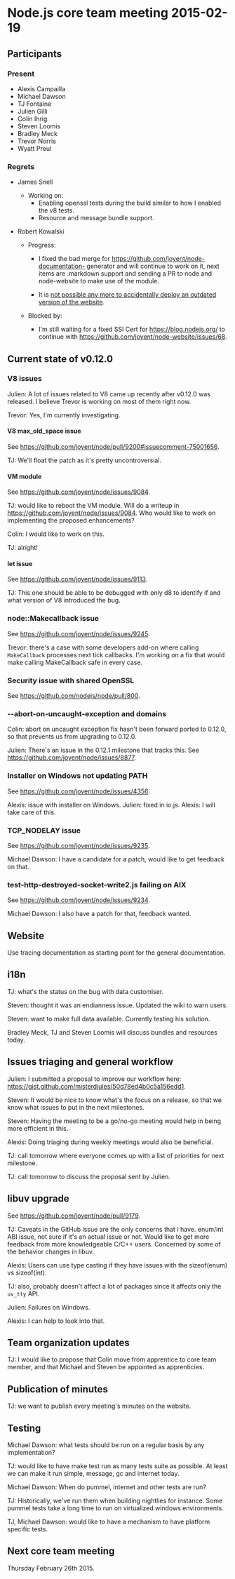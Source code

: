 # Node.js core team meeting 2015-02-19

## Participants

### Present

* Alexis Campailla
* Michael Dawson
* TJ Fontaine
* Julien Gilli
* Colin Ihrig
* Steven Loomis
* Bradley Meck
* Trevor Norris
* Wyatt Preul

### Regrets
* James Snell
  * Working on:
    * Enabling openssl tests during the build similar to how I enabled the v8 tests.
    * Resource and message bundle support.

* Robert Kowalski
  * Progress:
    * I fixed the bad merge for https://github.com/joyent/node-documentation-
    generator and will continue to work on it, next items are .markdown
    support and sending a PR to node and node-website to make use of the
    module.

    * It is [not possible any more to accidentally deploy an outdated version of
    the website](https://github.com/joyent/node-website/commit/dc1ab6f2037a9005d7fc44e73001bf9067e25d5b).

  * Blocked by:
    * I'm still waiting for a fixed SSl Cert for https://blog.nodejs.org/ to
    continue with https://github.com/joyent/node-website/issues/68.

## Current state of v0.12.0

### V8 issues

Julien: A lot of issues related to V8 came up recently after v0.12.0 was
released. I believe Trevor is working on most of them right now.

Trevor: Yes, I'm currently investigating.

#### V8 max_old_space issue

See https://github.com/joyent/node/pull/9200#issuecomment-75001656.

TJ: We'll float the patch as it's pretty uncontroversial.

#### VM module

See https://github.com/joyent/node/issues/9084.

TJ: would like to reboot the VM module. Will do a writeup in
https://github.com/joyent/node/issues/9084. Who would like to work on
implementing the proposed enhancements?

Colin: I would like to work on this.

TJ: alright!

#### let issue

See https://github.com/joyent/node/issues/9113.

TJ: This one should be able to be debugged with only d8 to identify if and
what version of V8 introduced the bug.

### node::Makecallback issue

See https://github.com/joyent/node/issues/9245.

Trevor: there's a case with some developers add-on where calling
`MakeCallback` processes next tick callbacks. I'm working on a fix that would
make calling MakeCallback safe in every case.

### Security issue with shared OpenSSL

See https://github.com/nodejs/node/pull/800.

### --abort-on-uncaught-exception and domains

Colin: abort on uncaught exception fix hasn't been forward ported to 0.12.0,
so that prevents us from upgrading to 0.12.0.

Julien: There's an issue in the 0.12.1 milestone that tracks this. See
https://github.com/joyent/node/issues/8877.

### Installer on Windows not updating PATH

See https://github.com/joyent/node/issues/4356.

Alexis: issue with installer on Windows. Julien: fixed in io.js. Alexis: I
will take care of this.

### TCP_NODELAY issue

See https://github.com/joyent/node/issues/9235.

Michael Dawson: I have a candidate for a patch, would like to get feedback on that.

### test-http-destroyed-socket-write2.js failing on AIX

See https://github.com/joyent/node/issues/9234.

Michael Dawson: I also have a patch for that, feedback wanted.

## Website

Use tracing documentation as starting point for the general documentation.

## i18n

TJ: what's the status on the bug with data customiser.

Steven: thought it was an endianness issue. Updated the wiki to warn users.

Steven: want to make full data available. Currently testing his solution.

Bradley Meck, TJ and Steven Loomis will discuss bundles and resources today.

## Issues triaging and general workflow

Julien: I submitted a proposal to improve our workflow here:
https://gist.github.com/misterdjules/50d78ed4b0c5a156edd1.

Steven: It would be nice to know what's the focus on a release, so that we
know what issues to put in the next milestones.

Steven: Having the meeting to be a go/no-go meeting would help in being more
efficient in this.

Alexis: Doing triaging during weekly meetings would also be beneficial.

TJ: call tomorrow where everyone comes up with a list of priorities for next
milestone.

TJ: call tomorrow to discuss the proposal sent by Julien.

## libuv upgrade

See https://github.com/joyent/node/pull/9179.

TJ: Caveats in the GitHub issue are the only concerns that I have. enum/int
ABI issue, not sure if it's an actual issue or not. Would like to get more
feedback from more knowledgeable C/C++ users. Concerned by some of the
behavior changes in libuv.

Alexis: Users can use type casting if they have issues with the sizeof(enum)
vs sizeof(int).

TJ: also, probably doesn't affect a lot of packages since it affects only the
`uv_tty` API.

Julien: Failures on Windows.

Alexis: I can help to look into that.

## Team organization updates

TJ: I would like to propose that Colin move from apprentice to core team
member, and that Michael and Steven be appointed as apprenticies.

## Publication of minutes

TJ: we want to publish every meeting's minutes on the website.

## Testing

Michael Dawson: what tests should be run on a regular basis by any
implementation?

TJ: would like to have make test run as many tests suite as possible. At least
we can make it run simple, message, gc and internet today.

Michael Dawson: When do pummel, internet and other tests are run?

TJ: Historically, we've run them when building nightlies for instance. Some
pummel tests take a long time to run on virtualized windows environments.

TJ, Michael Dawson: would like to have a mechanism to have platform specific
tests.

## Next core team meeting

Thursday February 26th 2015.
